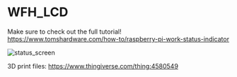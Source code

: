 # WFH_LCD
Make sure to check out the full tutorial! 
https://www.tomshardware.com/how-to/raspberry-pi-work-status-indicator


![status_screen](screen_gif.gif)

3D print files: https://www.thingiverse.com/thing:4580549
